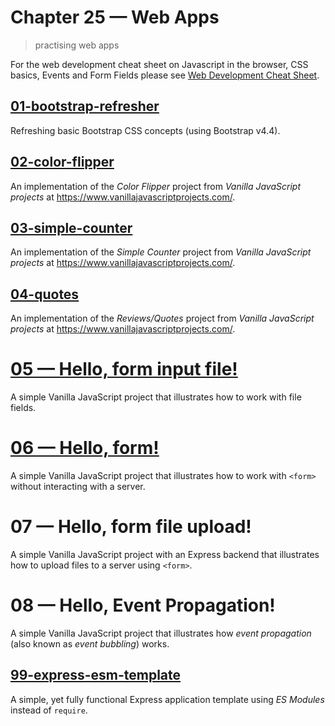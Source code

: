 # Chapter 25 &mdash; Web Apps
> practising web apps

For the web development cheat sheet on Javascript in the browser, CSS basics, Events and Form Fields please see [Web Development Cheat Sheet](https://github.com/sergiofgonzalez/eloquent-js/blob/3rd_edition/chapter18-http-and-forms/CHEAT_SHEET.md).

## [01-bootstrap-refresher](./01-bootstrap-refresher/)
Refreshing basic Bootstrap CSS concepts (using Bootstrap v4.4).

## [02-color-flipper](./02-color-flipper/)
An implementation of the *Color Flipper* project from *Vanilla JavaScript projects* at https://www.vanillajavascriptprojects.com/.

## [03-simple-counter](./03-simple-counter/)
An implementation of the *Simple Counter* project from *Vanilla JavaScript projects* at https://www.vanillajavascriptprojects.com/.

## [04-quotes](./04-quotes/)
An implementation of the *Reviews/Quotes* project from *Vanilla JavaScript projects* at https://www.vanillajavascriptprojects.com/.

# [05 &mdash; Hello, form input file!](05-hello-form-input-file)
A simple Vanilla JavaScript project that illustrates how to work with file fields.

# [06 &mdash; Hello, form!](06-hello-form)
A simple Vanilla JavaScript project that illustrates how to work with `<form>` without interacting with a server.

# 07 &mdash; Hello, form file upload!
A simple Vanilla JavaScript project with an Express backend that illustrates how to upload files to a server using `<form>`.

# 08 &mdash; Hello, Event Propagation!
A simple Vanilla JavaScript project that illustrates how *event propagation* (also known as *event bubbling*) works.


## [99-express-esm-template](./99-express-esm-template/)
A simple, yet fully functional Express application template using *ES Modules* instead of `require`.
